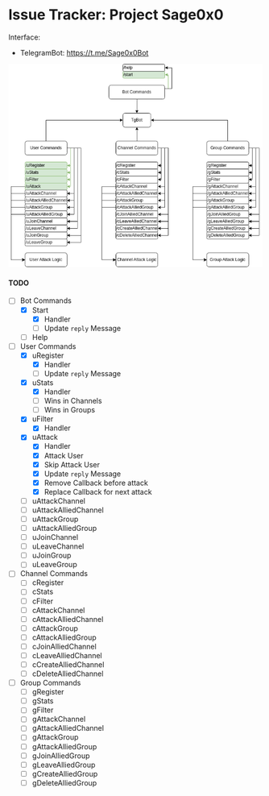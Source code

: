# Issue Tracker: Project Sage0x0

Interface:
  - TelegramBot: https://t.me/Sage0x0Bot

<div align="center">
  <img src="./static/readme/meow.png" />
</div>


#### TODO
- [ ] Bot Commands
  - [x] Start
    - [x] Handler
    - [ ] Update `reply` Message
  - [ ] Help
- [ ] User Commands
  - [x] uRegister
    - [x] Handler
    - [ ] Update `reply` Message
  - [x] uStats
    - [x] Handler
    - [ ] Wins in Channels
    - [ ] Wins in Groups
  - [x] uFilter
    - [x] Handler
  - [x] uAttack
    - [x] Handler
    - [x] Attack User
    - [x] Skip Attack User
    - [x] Update `reply` Message
    - [x] Remove Callback before attack
    - [x] Replace Callback for next attack
  - [ ] uAttackChannel
  - [ ] uAttackAlliedChannel
  - [ ] uAttackGroup
  - [ ] uAttackAlliedGroup
  - [ ] uJoinChannel
  - [ ] uLeaveChannel
  - [ ] uJoinGroup
  - [ ] uLeaveGroup
- [ ] Channel Commands
  - [ ] cRegister
  - [ ] cStats
  - [ ] cFilter
  - [ ] cAttackChannel
  - [ ] cAttackAlliedChannel
  - [ ] cAttackGroup
  - [ ] cAttackAlliedGroup
  - [ ] cJoinAlliedChannel
  - [ ] cLeaveAlliedChannel
  - [ ] cCreateAlliedChannel
  - [ ] cDeleteAlliedChannel
- [ ] Group Commands
  - [ ] gRegister
  - [ ] gStats
  - [ ] gFilter
  - [ ] gAttackChannel
  - [ ] gAttackAlliedChannel
  - [ ] gAttackGroup
  - [ ] gAttackAlliedGroup
  - [ ] gJoinAlliedGroup
  - [ ] gLeaveAlliedGroup
  - [ ] gCreateAlliedGroup
  - [ ] gDeleteAlliedGroup
